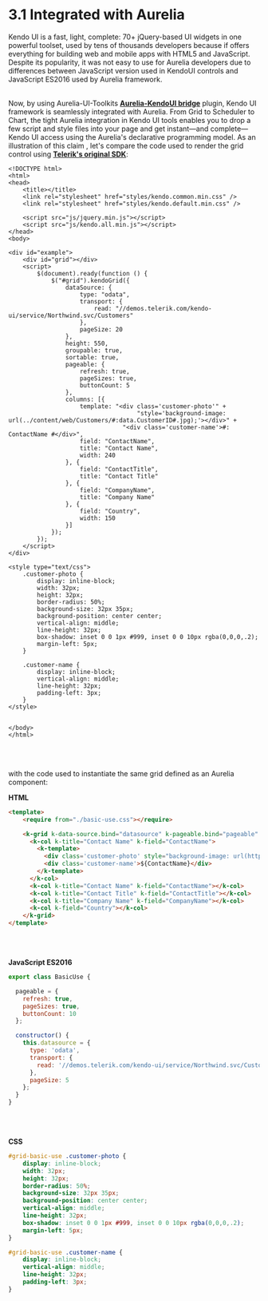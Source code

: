 # 3.1 Integrated with Aurelia
Kendo UI is a fast, light, complete: 70+ jQuery-based UI widgets in one powerful toolset, used by tens of thousands developers because if offers everything for building web and mobile apps with HTML5 and JavaScript. Despite its popularity, it was not easy to use for Aurelia developers due to differences between JavaScript version used in KendoUI controls and JavaScript ES2016 used by Aurelia framework.
<br><br>

Now, by using Aurelia-UI-Toolkits **[Aurelia-KendoUI bridge](https://github.com/aurelia-ui-toolkits/aurelia-kendoui-bridge)** plugin,  Kendo UI framework is seamlessly integrated with Aurelia. From Grid to Scheduler to Chart, the tight Aurelia integration in Kendo UI tools enables you to drop a few script and style files into your page and get instant—and complete—Kendo UI access using the Aurelia's declarative programming model. As an illustration of this claim , let's compare the code used to render the grid control using **[Telerik's original SDK](http://demos.telerik.com/kendo-ui/grid/index)**:

```
<!DOCTYPE html>
<html>
<head>
    <title></title>
    <link rel="stylesheet" href="styles/kendo.common.min.css" />
    <link rel="stylesheet" href="styles/kendo.default.min.css" />

    <script src="js/jquery.min.js"></script>
    <script src="js/kendo.all.min.js"></script>
</head>
<body>

<div id="example">
    <div id="grid"></div>
    <script>
        $(document).ready(function () {
            $("#grid").kendoGrid({
                dataSource: {
                    type: "odata",
                    transport: {
                        read: "//demos.telerik.com/kendo-ui/service/Northwind.svc/Customers"
                    },
                    pageSize: 20
                },
                height: 550,
                groupable: true,
                sortable: true,
                pageable: {
                    refresh: true,
                    pageSizes: true,
                    buttonCount: 5
                },
                columns: [{
                    template: "<div class='customer-photo'" +
                                    "style='background-image: url(../content/web/Customers/#:data.CustomerID#.jpg);'></div>" +
                                "<div class='customer-name'>#: ContactName #</div>",
                    field: "ContactName",
                    title: "Contact Name",
                    width: 240
                }, {
                    field: "ContactTitle",
                    title: "Contact Title"
                }, {
                    field: "CompanyName",
                    title: "Company Name"
                }, {
                    field: "Country",
                    width: 150
                }]
            });
        });
    </script>
</div>

<style type="text/css">
    .customer-photo {
        display: inline-block;
        width: 32px;
        height: 32px;
        border-radius: 50%;
        background-size: 32px 35px;
        background-position: center center;
        vertical-align: middle;
        line-height: 32px;
        box-shadow: inset 0 0 1px #999, inset 0 0 10px rgba(0,0,0,.2);
        margin-left: 5px;
    }

    .customer-name {
        display: inline-block;
        vertical-align: middle;
        line-height: 32px;
        padding-left: 3px;
    }
</style>


</body>
</html>
```
<br>
<br>

with the code used to instantiate the same grid defined as an Aurelia component:

**HTML**

```html
<template>
    <require from="./basic-use.css"></require>

    <k-grid k-data-source.bind="datasource" k-pageable.bind="pageable" k-sortable.bind="true">
      <k-col k-title="Contact Name" k-field="ContactName">
        <k-template>
          <div class='customer-photo' style="background-image: url(http://demos.telerik.com/kendo-ui/content/web/Customers/${CustomerID}.jpg);"></div>
          <div class='customer-name'>${ContactName}</div>
        </k-template>
      </k-col>
      <k-col k-title="Contact Name" k-field="ContactName"></k-col>
      <k-col k-title="Contact Title" k-field="ContactTitle"></k-col>
      <k-col k-title="Company Name" k-field="CompanyName"></k-col>
      <k-col k-field="Country"></k-col>
    </k-grid>
</template>
```
<br>
<br>

**JavaScript ES2016**
<br>

```javascript
export class BasicUse {

  pageable = {
    refresh: true,
    pageSizes: true,
    buttonCount: 10
  };

  constructor() {
    this.datasource = {
      type: 'odata',
      transport: {
        read: '//demos.telerik.com/kendo-ui/service/Northwind.svc/Customers'
      },
      pageSize: 5
    };
  }
}
```
<br>
<br>

**CSS**
<br>

```css
#grid-basic-use .customer-photo {
    display: inline-block;
    width: 32px;
    height: 32px;
    border-radius: 50%;
    background-size: 32px 35px;
    background-position: center center;
    vertical-align: middle;
    line-height: 32px;
    box-shadow: inset 0 0 1px #999, inset 0 0 10px rgba(0,0,0,.2);
    margin-left: 5px;
}

#grid-basic-use .customer-name {
    display: inline-block;
    vertical-align: middle;
    line-height: 32px;
    padding-left: 3px;
}
```


